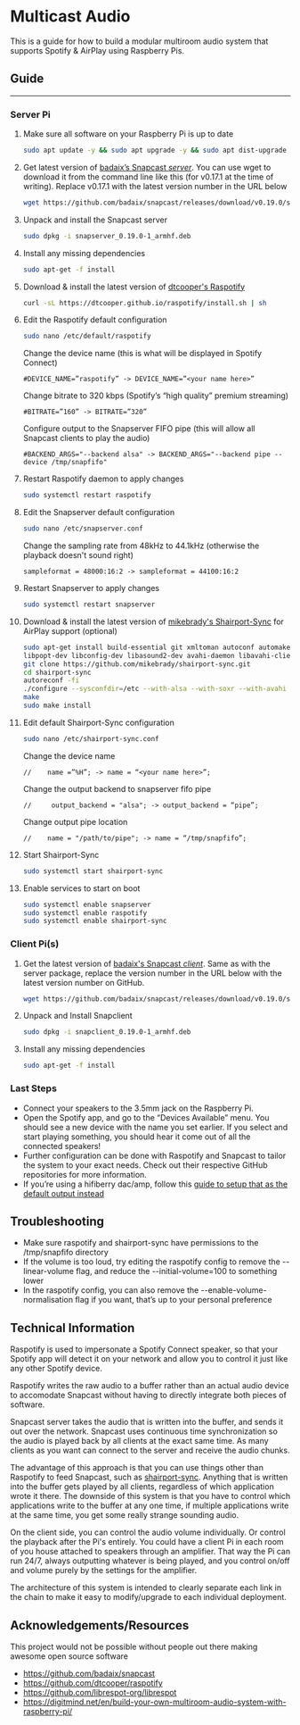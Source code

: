 # Multicast Audio
This is a guide for how to build a modular multiroom audio system that supports Spotify & AirPlay using Raspberry Pis.

## Guide
---
### Server Pi
1. Make sure all software on your Raspberry Pi is up to date
    ```bash
    sudo apt update -y && sudo apt upgrade -y && sudo apt dist-upgrade -y && sudo apt autoremove -y && sudo apt clean -y && sudo apt autoclean -y
    ```
2. Get latest version of [badaix’s Snapcast *server*](https://github.com/badaix/snapcast/releases/latest). You can use wget to download it from the command line like this (for v0.17.1 at the time of writing). Replace v0.17.1 with the latest version number in the URL below
    ```bash
    wget https://github.com/badaix/snapcast/releases/download/v0.19.0/snapserver_0.19.0-1_armhf.deb
    ```

3. Unpack and install the Snapcast server
    ```bash
    sudo dpkg -i snapserver_0.19.0-1_armhf.deb
    ```

4. Install any missing dependencies
    ```bash
    sudo apt-get -f install
    ```

5. Download & install the latest version of [dtcooper's Raspotify](https://github.com/dtcooper/raspotify#easy-installation)
    ```bash
    curl -sL https://dtcooper.github.io/raspotify/install.sh | sh
    ```

6. Edit the Raspotify default configuration
    ```bash
    sudo nano /etc/default/raspotify
    ```
    Change the device name (this is what will be displayed in Spotify Connect)
    ```
    #DEVICE_NAME=”raspotify” -> DEVICE_NAME=”<your name here>”
    ```
    Change bitrate to 320 kbps (Spotify’s “high quality” premium streaming)
    ```
    #BITRATE=”160” -> BITRATE=”320”
    ```
    Configure output to the Snapserver FIFO pipe (this will allow all Snapcast clients to play the audio)
    ```
    #BACKEND_ARGS="--backend alsa" -> BACKEND_ARGS="--backend pipe --device /tmp/snapfifo"
    ```

7. Restart Raspotify daemon to apply changes
    ```bash
    sudo systemctl restart raspotify
    ```

8. Edit the Snapserver default configuration
    ```bash
    sudo nano /etc/snapserver.conf
    ```
    Change the sampling rate from 48kHz to 44.1kHz (otherwise the playback doesn't sound right)
    ```
    sampleformat = 48000:16:2 -> sampleformat = 44100:16:2
    ```

9. Restart Snapserver to apply changes
    ```bash
    sudo systemctl restart snapserver
    ```
    
10. Download & install the latest version of [mikebrady's Shairport-Sync](https://github.com/mikebrady/shairport-sync) for AirPlay support (optional)
    ```bash
    sudo apt-get install build-essential git xmltoman autoconf automake libtool \
    libpopt-dev libconfig-dev libasound2-dev avahi-daemon libavahi-client-dev libssl-dev libsoxr-dev
    git clone https://github.com/mikebrady/shairport-sync.git
    cd shairport-sync
    autoreconf -fi
    ./configure --sysconfdir=/etc --with-alsa --with-soxr --with-avahi --with-ssl=openssl --with-systemd --with-pipe
    make
    sudo make install
    ```
    
11. Edit default Shairport-Sync configuration
    ```bash
    sudo nano /etc/shairport-sync.conf
    ```
    Change the device name
    ```
    //    name =”%H”; -> name = “<your name here>”;
    ```
    Change the output backend to snapserver fifo pipe
    ```
    //     output_backend = "alsa"; -> output_backend = “pipe”;
    ```
    Change output pipe location
    ```
    //    name = "/path/to/pipe"; -> name = “/tmp/snapfifo”;
    ```

12. Start Shairport-Sync
    ```bash
    sudo systemctl start shairport-sync
    ```
    
13. Enable services to start on boot
    ```bash
    sudo systemctl enable snapserver
    sudo systemctl enable raspotify
    sudo systemctl enable shairport-sync
    ```    

### Client Pi(s)
1. Get the latest version of [badaix's Snapcast *client*](https://github.com/badaix/snapcast/releases/latest). Same as with the server package, replace the version number in the URL below with the latest version number on GitHub.
    ```bash
    wget https://github.com/badaix/snapcast/releases/download/v0.19.0/snapclient_0.19.0-1_armhf.deb
    ```

2. Unpack and Install Snapclient
    ```bash
    sudo dpkg -i snapclient_0.19.0-1_armhf.deb

    ```

3. Install any missing dependencies
    ```bash
    sudo apt-get -f install
    ```

### Last Steps
- Connect your speakers to the 3.5mm jack on the Raspberry Pi.
- Open the Spotify app, and go to the “Devices Available” menu. You should see a new device with the name you set earlier. If you select and start playing something, you should hear it come out of all the connected speakers!
- Further configuration can be done with Raspotify and Snapcast to tailor the system to your exact needs. Check out their respective GitHub repositories for more information.
- If you’re using a hifiberry dac/amp, follow this [guide to setup that as the default output instead](https://www.hifiberry.com/docs/software/configuring-linux-3-18-x/)

## Troubleshooting
- Make sure raspotify and shairport-sync have permissions to the /tmp/snapfifo directory
- If the volume is too loud, try editing the raspotify config to remove the --linear-volume flag, and reduce the --initial-volume=100 to something lower
- In the raspotify config, you can also remove the --enable-volume-normalisation flag if you want, that’s up to your personal preference

## Technical Information
Raspotify is used to impersonate a Spotify Connect speaker, so that your Spotify app will detect it on your network and allow you to control it just like any other Spotify device.

Raspotify writes the raw audio to a buffer rather than an actual audio device to accomodate Snapcast without having to directly integrate both pieces of software.

Snapcast server takes the audio that is written into the buffer, and sends it out over the network. Snapcast uses continuous time synchronization so the audio is played back by all clients at the exact same time. As many clients as you want can connect to the server and receive the audio chunks.

The advantage of this approach is that you can use things other than Raspotify to feed Snapcast, such as [shairport-sync](https://github.com/mikebrady/shairport-sync). Anything that is written into the buffer gets played by all clients, regardless of which application wrote it there. The downside of this system is that you have to control which applications write to the buffer at any one time, if multiple applications write at the same time, you get some really strange sounding audio.

On the client side, you can control the audio volume individually. Or control the playback after the Pi's entirely. You could have a client Pi in each room of you house attached to speakers through an amplifier. That way the Pi can run 24/7, always outputting whatever is being played, and you control on/off and volume purely by the settings for the amplifier.

The architecture of this system is intended to clearly separate each link in the chain to make it easy to modify/upgrade to each individual deployment.

## Acknowledgements/Resources
This project would not be possible without people out there making awesome open source software
- https://github.com/badaix/snapcast
- https://github.com/dtcooper/raspotify
- https://github.com/librespot-org/librespot
- https://digitmind.net/en/build-your-own-multiroom-audio-system-with-raspberry-pi/










